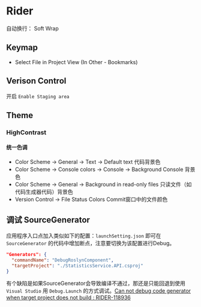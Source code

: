 # Rider


自动换行： Soft Wrap

## Keymap

- Select File in Project View (In Other - Bookmarks)


## Verison Control

开启 `Enable Staging area` 

## Theme

### HighContrast

#### 统一色调

- Color Scheme -> General -> Text -> Default text  代码背景色
- Color Scheme -> Console colors -> Console -> Background  Console 背景色
- Color Scheme -> General -> Background in read-only files 只读文件（如代码生成器代码）背景色
- Version Control -> File Status Colors   Commit窗口中的文件颜色



## 调试 SourceGenerator

应用程序入口点加入类似如下的配置：`launchSetting.json` 即可在 `SourceGenerator` 的代码中增加断点，注意要切换为该配置进行Debug。

```json
"Generators": {  
  "commandName": "DebugRoslynComponent",  
  "targetProject": "./StatisticsService.API.csproj"  
}

```

有个缺陷是如果SourceGenerator会导致编译不通过，那还是只能回退到使用 `Visual Studio` 用 `Debug.Launch` 的方式调试。[Can not debug code generator when target project does not build : RIDER-118936](https://youtrack.jetbrains.com/issue/RIDER-118936/Can-not-debug-code-generator-when-target-project-does-not-build)